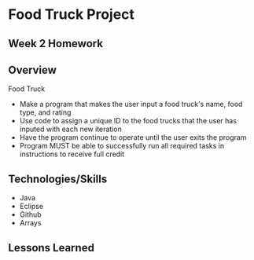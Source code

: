 # Food Truck Project

## Week 2 Homework

## Overview

Food Truck
* Make a program that makes the user input a food truck's name, food type, and rating
* Use code to assign a unique ID to the food trucks that the user has inputed with each new iteration
* Have the program continue to operate until the user exits the program
* Program MUST be able to successfully run all required tasks in instructions to receive full credit 


## Technologies/Skills

* Java
* Eclipse
* Github
* Arrays


## Lessons Learned
